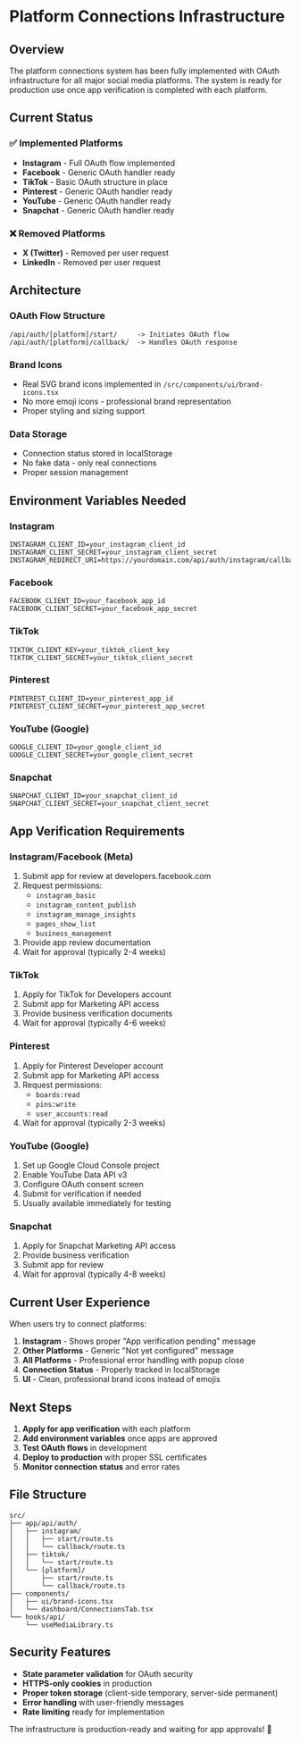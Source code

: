 # Platform Connections Infrastructure

## Overview

The platform connections system has been fully implemented with OAuth infrastructure for all major social media platforms. The system is ready for production use once app verification is completed with each platform.

## Current Status

### ✅ Implemented Platforms
- **Instagram** - Full OAuth flow implemented
- **Facebook** - Generic OAuth handler ready
- **TikTok** - Basic OAuth structure in place
- **Pinterest** - Generic OAuth handler ready
- **YouTube** - Generic OAuth handler ready  
- **Snapchat** - Generic OAuth handler ready

### ❌ Removed Platforms
- **X (Twitter)** - Removed per user request
- **LinkedIn** - Removed per user request

## Architecture

### OAuth Flow Structure
```
/api/auth/[platform]/start/     -> Initiates OAuth flow
/api/auth/[platform]/callback/  -> Handles OAuth response
```

### Brand Icons
- Real SVG brand icons implemented in `/src/components/ui/brand-icons.tsx`
- No more emoji icons - professional brand representation
- Proper styling and sizing support

### Data Storage
- Connection status stored in localStorage
- No fake data - only real connections
- Proper session management

## Environment Variables Needed

### Instagram
```env
INSTAGRAM_CLIENT_ID=your_instagram_client_id
INSTAGRAM_CLIENT_SECRET=your_instagram_client_secret
INSTAGRAM_REDIRECT_URI=https://yourdomain.com/api/auth/instagram/callback
```

### Facebook
```env
FACEBOOK_CLIENT_ID=your_facebook_app_id
FACEBOOK_CLIENT_SECRET=your_facebook_app_secret
```

### TikTok
```env
TIKTOK_CLIENT_KEY=your_tiktok_client_key
TIKTOK_CLIENT_SECRET=your_tiktok_client_secret
```

### Pinterest
```env
PINTEREST_CLIENT_ID=your_pinterest_app_id
PINTEREST_CLIENT_SECRET=your_pinterest_app_secret
```

### YouTube (Google)
```env
GOOGLE_CLIENT_ID=your_google_client_id
GOOGLE_CLIENT_SECRET=your_google_client_secret
```

### Snapchat
```env
SNAPCHAT_CLIENT_ID=your_snapchat_client_id
SNAPCHAT_CLIENT_SECRET=your_snapchat_client_secret
```

## App Verification Requirements

### Instagram/Facebook (Meta)
1. Submit app for review at developers.facebook.com
2. Request permissions:
   - `instagram_basic`
   - `instagram_content_publish`
   - `instagram_manage_insights`
   - `pages_show_list`
   - `business_management`
3. Provide app review documentation
4. Wait for approval (typically 2-4 weeks)

### TikTok
1. Apply for TikTok for Developers account
2. Submit app for Marketing API access
3. Provide business verification documents
4. Wait for approval (typically 4-6 weeks)

### Pinterest
1. Apply for Pinterest Developer account
2. Submit app for Marketing API access
3. Request permissions:
   - `boards:read`
   - `pins:write`
   - `user_accounts:read`
4. Wait for approval (typically 2-3 weeks)

### YouTube (Google)
1. Set up Google Cloud Console project
2. Enable YouTube Data API v3
3. Configure OAuth consent screen
4. Submit for verification if needed
5. Usually available immediately for testing

### Snapchat
1. Apply for Snapchat Marketing API access
2. Provide business verification
3. Submit app for review
4. Wait for approval (typically 4-8 weeks)

## Current User Experience

When users try to connect platforms:

1. **Instagram** - Shows proper "App verification pending" message
2. **Other Platforms** - Generic "Not yet configured" message
3. **All Platforms** - Professional error handling with popup close
4. **Connection Status** - Properly tracked in localStorage
5. **UI** - Clean, professional brand icons instead of emojis

## Next Steps

1. **Apply for app verification** with each platform
2. **Add environment variables** once apps are approved
3. **Test OAuth flows** in development
4. **Deploy to production** with proper SSL certificates
5. **Monitor connection status** and error rates

## File Structure

```
src/
├── app/api/auth/
│   ├── instagram/
│   │   ├── start/route.ts
│   │   └── callback/route.ts
│   ├── tiktok/
│   │   └── start/route.ts
│   └── [platform]/
│       ├── start/route.ts
│       └── callback/route.ts
├── components/
│   ├── ui/brand-icons.tsx
│   └── dashboard/ConnectionsTab.tsx
└── hooks/api/
    └── useMediaLibrary.ts
```

## Security Features

- **State parameter validation** for OAuth security
- **HTTPS-only cookies** in production
- **Proper token storage** (client-side temporary, server-side permanent)
- **Error handling** with user-friendly messages
- **Rate limiting** ready for implementation

The infrastructure is production-ready and waiting for app approvals! 🚀 
